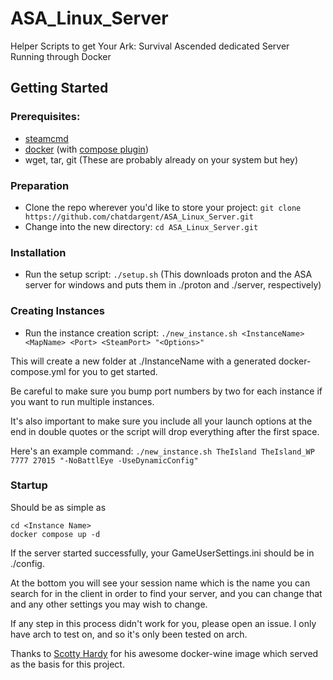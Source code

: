 # ASA_Linux_Server
Helper Scripts to get Your Ark: Survival Ascended dedicated Server Running through Docker

## Getting Started

### Prerequisites:
  - [steamcmd](https://developer.valvesoftware.com/wiki/SteamCMD#Linux)
  - [docker](https://docs.docker.com/engine/) (with [compose plugin](https://docs.docker.com/compose/install/linux/))
  - wget, tar, git (These are probably already on your system but hey)

### Preparation
   - Clone the repo wherever you'd like to store your project: `git clone https://github.com/chatdargent/ASA_Linux_Server.git`
   - Change into the new directory: `cd ASA_Linux_Server.git`
     
### Installation
   - Run the setup script: `./setup.sh` (This downloads proton and the ASA server for windows and puts them in ./proton and ./server, respectively)

### Creating Instances
   - Run the instance creation script: `./new_instance.sh <InstanceName> <MapName> <Port> <SteamPort> "<Options>"`
     
   This will create a new folder at ./InstanceName with a generated docker-compose.yml for you to get started.
   
   Be careful to make sure you bump port numbers by two for each instance if you want to run multiple instances. 
   
   It's also important to make sure you include all your launch options at the end in double quotes or the script will drop everything after the first space.
   
   Here's an example command: `./new_instance.sh TheIsland TheIsland_WP 7777 27015 "-NoBattlEye -UseDynamicConfig"`

### Startup
   Should be as simple as 
   ```
   cd <Instance Name>
   docker compose up -d
   ```
   If the server started successfully, your GameUserSettings.ini should be in ./config. 
   
   At the bottom you will see your session name which is the name you can search for in the client in order to find your server, and you can change that and any other settings you may wish to change.
   
   If any step in this process didn't work for you, please open an issue. I only have arch to test on, and so it's only been tested on arch.



   Thanks to [Scotty Hardy](https://github.com/scottyhardy) for his awesome docker-wine image which served as the basis for this project. 
